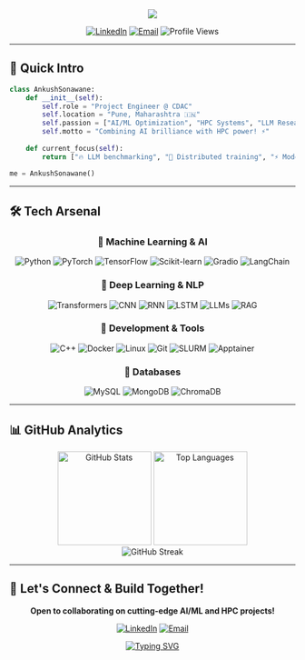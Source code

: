 <div align="center">
  <img src="https://readme-typing-svg.demolab.com/?lines=HPC+%2B+AI%2FML+Engineer;Building+Scalable+AI+Solutions;Deep+Learning+%26+ML+Expert;Let's+Build+Something+Amazing!&font=Fira%20Code&center=true&width=500&height=60&color=00d4aa&vCenter=true&size=20&pause=1000">
</div>

<div align="center">
  
  [![LinkedIn](https://img.shields.io/badge/LinkedIn-0077B5?style=for-the-badge&logo=linkedin&logoColor=white)](https://www.linkedin.com/in/ankush-sonawane-55b100234/)
  [![Email](https://img.shields.io/badge/Email-D14836?style=for-the-badge&logo=gmail&logoColor=white)](mailto:ankushsonawane60@gmail.com)
  ![Profile Views](https://komarev.com/ghpvc/?username=Ankush610&color=00d4aa&style=for-the-badge&label=Visitors)
  
</div>

---

## 🚀 Quick Intro

```python
class AnkushSonawane:
    def __init__(self):
        self.role = "Project Engineer @ CDAC"
        self.location = "Pune, Maharashtra 🇮🇳"
        self.passion = ["AI/ML Optimization", "HPC Systems", "LLM Research"]
        self.motto = "Combining AI brilliance with HPC power! ⚡"
    
    def current_focus(self):
        return ["🔥 LLM benchmarking", "🚀 Distributed training", "⚡ Model optimization"]

me = AnkushSonawane()
```

---

## 🛠️ Tech Arsenal

<h3 align="center"><b>🤖 Machine Learning & AI</b></h3>
<div align="center">
  <img src="https://img.shields.io/badge/Python-3776AB?style=for-the-badge&logo=python&logoColor=white" alt="Python"/>
  <img src="https://img.shields.io/badge/PyTorch-EE4C2C?style=for-the-badge&logo=pytorch&logoColor=white" alt="PyTorch"/>
  <img src="https://img.shields.io/badge/TensorFlow-FF6F00?style=for-the-badge&logo=tensorflow&logoColor=white" alt="TensorFlow"/>
  <img src="https://img.shields.io/badge/scikit--learn-F7931E?style=for-the-badge&logo=scikit-learn&logoColor=white" alt="Scikit-learn"/>
  <img src="https://img.shields.io/badge/Gradio-FF6B6B?style=for-the-badge&logo=gradio&logoColor=white" alt="Gradio"/>
  <img src="https://img.shields.io/badge/LangChain-121212?style=for-the-badge&logo=chainlink&logoColor=white" alt="LangChain"/>
</div>
  
<h3 align="center"><b>🧠 Deep Learning & NLP</b></h3>
<div align="center">
  <img src="https://img.shields.io/badge/Transformers-FF6F00?style=for-the-badge&logo=huggingface&logoColor=white" alt="Transformers"/>
  <img src="https://img.shields.io/badge/CNN-4285F4?style=for-the-badge&logo=tensorflow&logoColor=white" alt="CNN"/>
  <img src="https://img.shields.io/badge/RNN-FF6F00?style=for-the-badge&logo=tensorflow&logoColor=white" alt="RNN"/>
  <img src="https://img.shields.io/badge/LSTM-EE4C2C?style=for-the-badge&logo=pytorch&logoColor=white" alt="LSTM"/>
  <img src="https://img.shields.io/badge/LLMs-00D4AA?style=for-the-badge&logo=openai&logoColor=white" alt="LLMs"/>
  <img src="https://img.shields.io/badge/RAG-FF6B6B?style=for-the-badge&logo=retrieval&logoColor=white" alt="RAG"/>
</div>

<h3 align="center"><b>🔧 Development & Tools</b></h3>
<div align="center">
  <img src="https://img.shields.io/badge/C++-00599C?style=for-the-badge&logo=c%2B%2B&logoColor=white" alt="C++"/>
  <img src="https://img.shields.io/badge/Docker-2496ED?style=for-the-badge&logo=docker&logoColor=white" alt="Docker"/>
  <img src="https://img.shields.io/badge/Linux-FCC624?style=for-the-badge&logo=linux&logoColor=black" alt="Linux"/>
  <img src="https://img.shields.io/badge/Git-F05032?style=for-the-badge&logo=git&logoColor=white" alt="Git"/>
  <img src="https://img.shields.io/badge/SLURM-0066CC?style=for-the-badge&logo=slurm&logoColor=white" alt="SLURM"/>
  <img src="https://img.shields.io/badge/Apptainer-FF6B6B?style=for-the-badge&logo=singularity&logoColor=white" alt="Apptainer"/>
</div>

<h3 align="center"><b>💾 Databases</b></h3>
<div align="center">
  <img src="https://img.shields.io/badge/MySQL-4479A1?style=for-the-badge&logo=mysql&logoColor=white" alt="MySQL"/>
  <img src="https://img.shields.io/badge/MongoDB-47A248?style=for-the-badge&logo=mongodb&logoColor=white" alt="MongoDB"/>
  <img src="https://img.shields.io/badge/ChromaDB-FF6B6B?style=for-the-badge&logo=database&logoColor=white" alt="ChromaDB"/>
</div>

---

## 📊 GitHub Analytics

<div align="center">
  <img src="https://github-readme-stats.vercel.app/api?username=Ankush610&show_icons=true&theme=radical&hide_border=true&count_private=true" alt="GitHub Stats" height="165"/>
  <img src="https://github-readme-stats.vercel.app/api/top-langs/?username=Ankush610&layout=compact&theme=radical&hide_border=true" alt="Top Languages" height="165"/>
</div>

<div align="center">
  <img src="https://github-readme-streak-stats.herokuapp.com/?user=Ankush610&theme=radical&hide_border=true" alt="GitHub Streak"/>
</div>

---

## 🌟 Let's Connect & Build Together!

<div align="center">
  
  **Open to collaborating on cutting-edge AI/ML and HPC projects!**
  
  [![LinkedIn](https://img.shields.io/badge/Connect_on_LinkedIn-0077B5?style=for-the-badge&logo=linkedin&logoColor=white)](https://www.linkedin.com/in/ankush-sonawane-55b100234/)
  [![Email](https://img.shields.io/badge/Drop_me_an_Email-D14836?style=for-the-badge&logo=gmail&logoColor=white)](mailto:ankushsonawane60@gmail.com)

[![Typing SVG](https://readme-typing-svg.demolab.com?font=Fira+Code&pause=1000&color=B50DFF&center=true&width=470&lines=Thanks+For+Visiting+!!!;Star+Repo's+If+You+Find+Them+Amazing+%E2%AD%90)](https://git.io/typing-svg)
